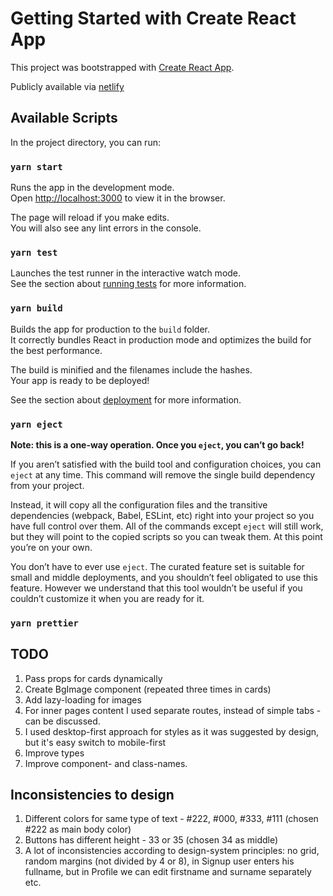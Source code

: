 # Getting Started with Create React App

This project was bootstrapped with [Create React App](https://github.com/facebook/create-react-app).

Publicly available via [netlify](https://create-video-app.netlify.app/)

## Available Scripts

In the project directory, you can run:

### `yarn start`

Runs the app in the development mode.\
Open [http://localhost:3000](http://localhost:3000) to view it in the browser.

The page will reload if you make edits.\
You will also see any lint errors in the console.

### `yarn test`

Launches the test runner in the interactive watch mode.\
See the section about [running tests](https://facebook.github.io/create-react-app/docs/running-tests) for more information.

### `yarn build`

Builds the app for production to the `build` folder.\
It correctly bundles React in production mode and optimizes the build for the best performance.

The build is minified and the filenames include the hashes.\
Your app is ready to be deployed!

See the section about [deployment](https://facebook.github.io/create-react-app/docs/deployment) for more information.

### `yarn eject`

**Note: this is a one-way operation. Once you `eject`, you can’t go back!**

If you aren’t satisfied with the build tool and configuration choices, you can `eject` at any time. This command will remove the single build dependency from your project.

Instead, it will copy all the configuration files and the transitive dependencies (webpack, Babel, ESLint, etc) right into your project so you have full control over them. All of the commands except `eject` will still work, but they will point to the copied scripts so you can tweak them. At this point you’re on your own.

You don’t have to ever use `eject`. The curated feature set is suitable for small and middle deployments, and you shouldn’t feel obligated to use this feature. However we understand that this tool wouldn’t be useful if you couldn’t customize it when you are ready for it.

### `yarn prettier`

## TODO
1. Pass props for cards dynamically
2. Create BgImage component (repeated three times in cards)
3. Add lazy-loading for images
4. For inner pages content I used separate routes, instead of simple tabs - can be discussed.
5. I used desktop-first approach for styles as it was suggested by design, but it's easy switch to mobile-first
6. Improve types
7. Improve component- and class-names.

## Inconsistencies to design
1. Different colors for same type of text - #222, #000, #333, #111 (chosen #222 as main body color)
2. Buttons has different height - 33 or 35 (chosen 34 as middle)
3. A lot of inconsistencies according to design-system principles: no grid, random margins (not divided by 4 or 8),
in Signup user enters his fullname, but in Profile we can edit firstname and surname separately etc.
